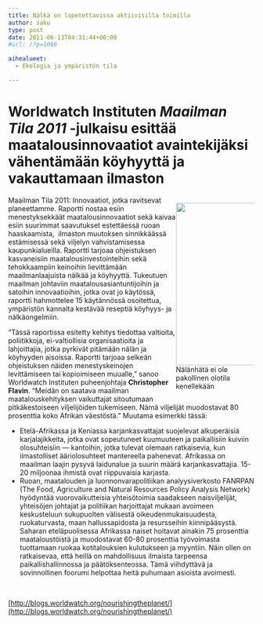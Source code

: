 ```yaml
---
title: Nälkä on lopetettavissa aktiivisilla toimilla
author: saku
type: post
date: 2011-06-13T04:31:44+00:00
#url: /?p=1066

aihealueet:
  - Ekologia ja ympäristön tila

---
```

# **Worldwatch Instituten _Maailman Tila 2011_ -julkaisu esittää maatalousinnovaatiot avaintekijäksi vähentämään köyhyyttä ja vakauttamaan ilmaston**

<p style="float:right; width:32%;max-width:330px;" >
<img title="nalanhata" src="https://lh3.googleusercontent.com/sTn5Li_sszK5Kmp92F03387JVA8WV2iF6P1_CJkgwhCUj6B9166-NWhgWEAS2RQMif6GZ3-6mUfjUtxn6eivKdp1o-mnfjDsdEkgPhoc-EAWpNzPnKdPh9cOMGOGHt7A-Cky3uoOVuFsVw97rYUWT8ZTpdgOrrVr1koNBeGOxXdytNcrqM-CmenufVf0mIWowu5z437W4F_FifrNXP9C9PuFHLOIftx7oiJzMN8-m8tu7XhTKg4iDdCIGUM6XSWNj6aIkisHPSgWCtItMOh_h1m_bgAIOgheR1crH_vrhv8buePEorJ5pgzmV-60yt90sXOo68VYwji8R0_lVbI7p9IJupo8WWrFFZLXUK-oUJKJ8CESJUNK791Uj6-OMljxStizCuoBGO-vg_VqYdsLGufmDe8dCz55DcHfDjfizlHPuHSZVMsvpAqNKQjpyUkhmORJJSMttK2reYZh8-wbRZnXSkzJQzDKRg7zl_c5WZu0mRl2I6-PN1RdohdEZlUqYIrFz1n9BsLVamnMK9YRan08D9T8jqDFv3XlLZa4spJQfcBEtOOT7pj5SRXdbar2KIItPS05lBL4XN4B8YV6D-S7kAI8RUj_3uCMd-c=w1546-h930-no" alt="" width="550" height="331" />
<br />Nälänhätä ei ole pakollinen olotila kenellekään</p> 

Maailman Tila 2011: Innovaatiot, jotka ravitsevat planeettamme. </em>Raportti nostaa esiin menestyksekkäät maatalousinnovaatiot sekä kaivaa esiin suurimmat saavutukset estettäessä ruoan haaskaamista,  ilmaston muutoksen sinnikkäässä estämisessä sekä viljelyn vahvistamisessa kaupunkialueilla. Raportti tarjoaa ohjeistuksen kasvaneisiin maatalousinvestointeihin sekä tehokkaampiin keinoihin lievittämään maailmanlaajuista nälkää ja köyhyyttä. Tukeutuen maailman johtaviin maatalousasiantuntijoihin ja satoihin innovaatioihin, jotka ovat jo käytössä, raportti hahmottelee 15 käytännössä osoitettua, ympäristön kannalta kestävää reseptiä köyhyys- ja nälkäongelmiin.

“Tässä raportissa esitetty kehitys tiedottaa valtioita, poliitikkoja, ei-valtiollisia organisaatioita ja lahjoittajia, jotka pyrkivät pitämään nälän ja köyhyyden aisoissa. Raportti tarjoaa selkeän ohjeistuksen näiden menestyskeinojen levittämiseen tai kopioimiseen muualle,” sanoo Worldwatch Instituten puheenjohtaja **Christopher Flavin**. “Meidän on saatava maailman maatalouskehityksen vaikuttajat sitoutumaan pitkäkestoiseen viljelijöiden tukemiseen. Nämä viljelijät muodostavat 80 prosenttia koko Afrikan väestöstä.” Muutama esimerkki tässä:

  * Etelä-Afrikassa ja Keniassa karjankasvattajat suojelevat alkuperäisiä karjalajikkeita, jotka ovat sopeutuneet kuumuuteen ja paikallisiin kuiviin olosuhteisiin — kantoihin, jotka tulevat olemaan ratkaisevia, kun ilmastolliset ääriolosuhteet mantereella pahenevat. Afrikassa on maailman laajin pysyvä laidunalue ja suurin määrä karjankasvattajia. 15-20 miljoonaa ihmistä ovat riippuvaisia karjasta.
  * Ruoan, maatalouden ja luonnonvarapolitiikan analyysiverkosto FANRPAN (The Food, Agriculture and Natural Resources Policy Analysis Network) hyödyntää vuorovaikutteisia yhteisötoimia saadakseen naisviljelijät, yhteisöjen johtajat ja politiikan harjoittajat mukaan avoimeen keskusteluun sukupuolten välisestä oikeudenmukaisuudesta, ruokaturvasta, maan hallussapidosta ja resursseihin kiinnipääsystä. Saharan eteläpuolisessa Afrikassa naiset hoitavat ainakin 75 prosenttia maataloustöistä ja muodostavat 60-80 prosenttia työvoimasta tuottamaan ruokaa kotitalouksien kulutukseen ja myyntiin. Näin ollen on ratkaisevaa, että heillä on mahdollisuus ilmaista tarpeensa paikallishallinnossa ja päätöksenteossa. Tämä viihdyttävä ja sovinnollinen foorumi helpottaa heitä puhumaan asioista avoimesti.

&nbsp;

[http://blogs.worldwatch.org/nourishingtheplanet/](http://blogs.worldwatch.org/nourishingtheplanet/)

